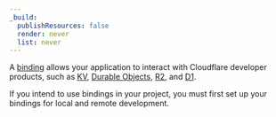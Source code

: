 ```yaml
---
_build:
  publishResources: false
  render: never
  list: never
---
```


A [binding](/pages/functions/bindings/) allows your application to interact with Cloudflare developer products, such as [KV](/kv/), [Durable Objects](/durable-objects/), [R2](/r2/), and [D1](/d1/).

If you intend to use bindings in your project, you must first set up your bindings for local and remote development.